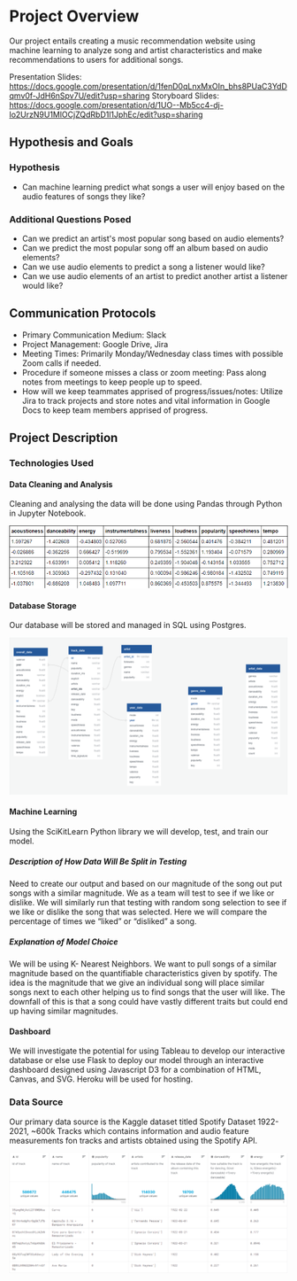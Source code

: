 # Project Overview
Our project entails creating a music recommendation website using machine learning to analyze song and artist characteristics and make recommendations to users for additional songs.

Presentation Slides: https://docs.google.com/presentation/d/1fenD0qLnxMxOIn_bhs8PUaC3YdDqmv0f-JdH6nSpv7U/edit?usp=sharing
Storyboard Slides: https://docs.google.com/presentation/d/1UO--Mb5cc4-dj-lo2UrzN9U1MlOCjZQdRbD1l1JphEc/edit?usp=sharing

## Hypothesis and Goals
### Hypothesis
- Can machine learning predict what songs a user will enjoy based on the audio features of songs they like?
### Additional Questions Posed
- Can we predict an artist's most popular song based on audio elements?
- Can we predict the most popular song off an album based on audio elements?
- Can we use audio elements to predict a song a listener would like?
- Can we use audio elements of an artist to predict another artist a listener would like?

## Communication Protocols
- Primary Communication Medium: Slack
- Project Management: Google Drive, Jira
- Meeting Times: Primarily Monday/Wednesday class times with possible Zoom calls if needed.
- Procedure if someone misses a class or zoom meeting: Pass along notes from meetings to keep people up to speed.
- How will we keep teammates apprised of progress/issues/notes: Utilize Jira to track projects and store notes and vital information in Google Docs to keep team members apprised of progress.

## Project Description
### Technologies Used
#### Data Cleaning and Analysis
Cleaning and analysing the data will be done using Pandas through Python in Jupyter Notebook. 

![Data Cleaning and Analysis](resources/pca_analysis_head.png)

#### Database Storage
Our database will be stored and managed in SQL using Postgres. 

![Database Diagram](resources/updated_quickDB.png)

#### Machine Learning
Using the SciKitLearn Python library we will develop, test, and train our model. 
##### Description of How Data Will Be Split in Testing
Need to create our output and based on our magnitude of the song out put songs with a similar magnitude. We as a team will test to see if we like or dislike. We will similarly run that testing with random song selection to see if we like or dislike the song that was selected. Here we will compare the percentage of times we “liked” or “disliked” a song.
##### Explanation of Model Choice
We will  be using K- Nearest Neighbors. We want to pull songs of a similar magnitude based on the quantifiable characteristics  given by spotify. The idea is the magnitude that we give an individual song will place similar songs next to each other helping us to find songs that the user will like. The downfall of this is that a song could have vastly different traits but could end up having similar magnitudes.

#### Dashboard
We will investigate the potential for using Tableau to develop our interactive database or else use Flask to deploy our model through an interactive dashboard designed using Javascript D3 for a combination of HTML, Canvas, and SVG.
Heroku will be used for hosting. 

### Data Source
Our primary data source is the Kaggle dataset titled Spotify Dataset 1922-2021, ~600k Tracks which contains information and audio feature measurements fon tracks and artists obtained using the Spotify API.

![Tracks Data Head](resources/tracks_datahead.png)
